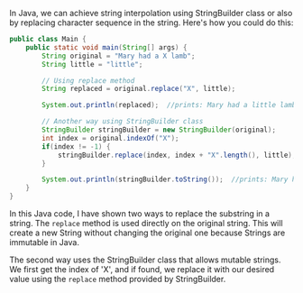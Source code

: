 In Java, we can achieve string interpolation using StringBuilder class or also by replacing character sequence in the string. Here's how you could do this:

```java
public class Main {
    public static void main(String[] args) {
        String original = "Mary had a X lamb";
        String little = "little";

        // Using replace method
        String replaced = original.replace("X", little);

        System.out.println(replaced);  //prints: Mary had a little lamb

        // Another way using StringBuilder class
        StringBuilder stringBuilder = new StringBuilder(original);
        int index = original.indexOf("X");
        if(index != -1) {
            stringBuilder.replace(index, index + "X".length(), little);
        }

        System.out.println(stringBuilder.toString());  //prints: Mary had a little lamb
    }
}
```
In this Java code, I have shown two ways to replace the substring in a string. The `replace` method is used directly on the original string. This will create a new String without changing the original one because Strings are immutable in Java.

The second way uses the StringBuilder class that allows mutable strings. We first get the index of 'X', and if found, we replace it with our desired value using the `replace` method provided by StringBuilder.

